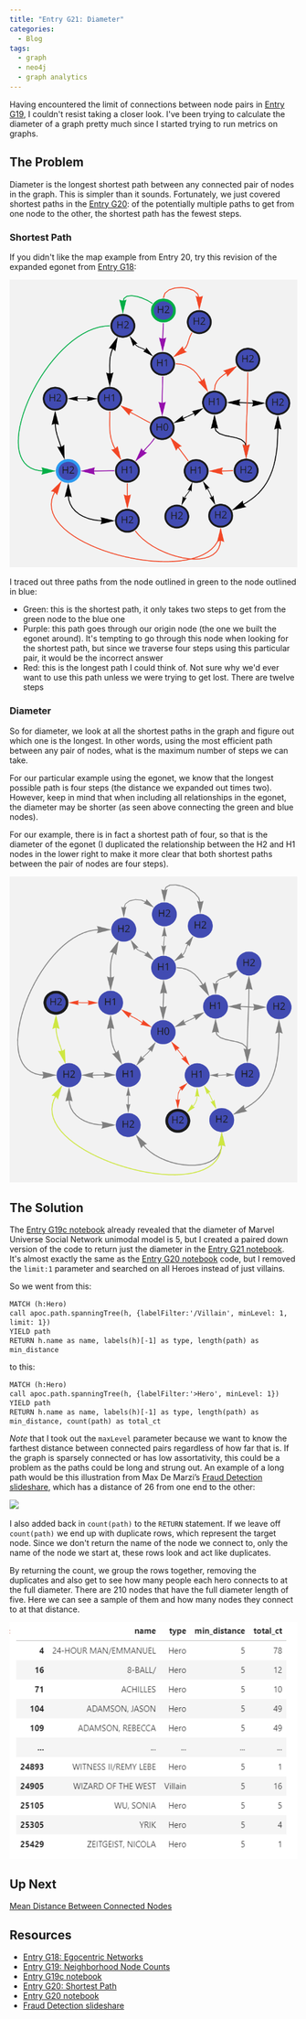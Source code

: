 ```yaml
---
title: "Entry G21: Diameter"
categories:
  - Blog
tags:
  - graph
  - neo4j
  - graph analytics
---
```


Having encountered the limit of connections between node pairs in [Entry G19](https://julielinx.github.io/blog/g19_neighborhood_node_cts/), I couldn't resist taking a closer look. I've been trying to calculate the diameter of a graph pretty much since I started trying to run metrics on graphs.

## The Problem

Diameter is the longest shortest path between any connected pair of nodes in the graph. This is simpler than it sounds. Fortunately, we just covered shortest paths in the [Entry G20](https://julielinx.github.io/blog/g20_shortest_path/): of the potentially multiple paths to get from one node to the other, the shortest path has the fewest steps.

### Shortest Path

If you didn't like the map example from Entry 20, try this revision of the expanded egonet from [Entry G18](https://julielinx.github.io/blog/g18_egocentric_networks/):

<img src='https://github.com/julielinx/datascience_diaries/blob/master/graph/images/21_multiple_paths.png?raw=true'>

I traced out three paths from the node outlined in green to the node outlined in blue:

- Green: this is the shortest path, it only takes two steps to get from the green node to the blue one
- Purple: this path goes through our origin node (the one we built the egonet around). It's tempting to go through this node when looking for the shortest path, but since we traverse four steps using this particular pair, it would be the incorrect answer
- Red: this is the longest path I could think of. Not sure why we'd ever want to use this path unless we were trying to get lost. There are twelve steps

### Diameter

So for diameter, we look at all the shortest paths in the graph and figure out which one is the longest. In other words, using the most efficient path between any pair of nodes, what is the maximum number of steps we can take.

For our particular example using the egonet, we know that the longest possible path is four steps (the distance we expanded out times two). However, keep in mind that when including all relationships in the egonet, the diameter may be shorter (as seen above connecting the green and blue nodes).

For our example, there is in fact a shortest path of four, so that is the diameter of the egonet (I duplicated the relationship between the H2 and H1 nodes in the lower right to make it more clear that both shortest paths between the pair of nodes are four steps).

<img src='https://github.com/julielinx/datascience_diaries/blob/master/graph/images/21_diameter.png?raw=true'>

## The Solution

The [Entry G19c notebook](https://github.com/julielinx/datascience_diaries/blob/master/graph/19c_nb_neighborhood_cts.ipynb) already revealed that the diameter of Marvel Universe Social Network unimodal model is 5, but I created a paired down version of the code to return just the diameter in the [Entry G21 notebook](https://github.com/julielinx/datascience_diaries/blob/master/graph/21_nb_diameter.ipynb). It's almost exactly the same as the [Entry G20 notebook](https://github.com/julielinx/datascience_diaries/blob/master/graph/20a_nb_shortest_path.ipynb) code, but I removed the `limit:1` parameter and searched on all Heroes instead of just villains.

So we went from this:

```
MATCH (h:Hero)
call apoc.path.spanningTree(h, {labelFilter:'/Villain', minLevel: 1, limit: 1})
YIELD path
RETURN h.name as name, labels(h)[-1] as type, length(path) as min_distance
```

to this:

```
MATCH (h:Hero)
call apoc.path.spanningTree(h, {labelFilter:'>Hero', minLevel: 1})
YIELD path
RETURN h.name as name, labels(h)[-1] as type, length(path) as min_distance, count(path) as total_ct
```

*Note* that I took out the `maxLevel` parameter because we want to know the farthest distance between connected pairs regardless of how far that is. If the graph is sparsely connected or has low assortativity, this could be a problem as the paths could be long and strung out. An example of a long path would be this illustration from Max De Marzi’s [Fraud Detection slideshare](https://www.slideshare.net/maxdemarzi/fraud-detection-and-neo4j), which has a distance of 26 from one end to the other:

<img src='https://julielinx.github.io/assets/images/g01c_fraud_string.png'>

I also added back in `count(path)` to the `RETURN` statement. If we leave off `count(path)` we end up with duplicate rows, which represent the target node. Since we don't return the name of the node we connect to, only the name of the node we start at, these rows look and act like duplicates.

By returning the count, we group the rows together, removing the duplicates and also get to see how many people each hero connects to at the full diameter. There are 210 nodes that have the full diameter length of five. Here we can see a sample of them and how many nodes they connect to at that distance.

<img src='https://github.com/julielinx/datascience_diaries/blob/master/graph/images/21_diameter_results.png?raw=true'>

## Up Next

[Mean Distance Between Connected Nodes](https://julielinx.github.io/blog/g22_avg_dist_conn_nodes/)

## Resources

- [Entry G18: Egocentric Networks](https://julielinx.github.io/blog/g18_egocentric_networks/)
- [Entry G19: Neighborhood Node Counts](https://julielinx.github.io/blog/g19_neighborhood_node_cts/)
- [Entry G19c notebook](https://github.com/julielinx/datascience_diaries/blob/master/graph/19c_nb_neighborhood_cts.ipynb)
- [Entry G20: Shortest Path](https://julielinx.github.io/blog/g20_shortest_path/)
- [Entry G20 notebook](https://github.com/julielinx/datascience_diaries/blob/master/graph/20a_nb_shortest_path.ipynb)
- [Fraud Detection slideshare](https://www.slideshare.net/maxdemarzi/fraud-detection-and-neo4j)
